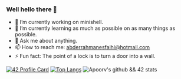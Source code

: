 ### Well hello there 👋

<!--
**AbderrSfa/AbderrSfa** is a ✨ _special_ ✨ repository because its `README.md` (this file) appears on your GitHub profile.
- 👯 I’m looking to collaborate on ...
- 🤔 I’m looking for help with ...
Here are some ideas to get you started:
-->
- 🔭 I’m currently working on minishell.
- 🌱 I’m currently learning as much as possible on as many things as possible.
- 💬 Ask me about anything.
- 📫 How to reach me: abderrahmanesfaihi@hotmail.com
- ⚡ Fun fact: The point of a lock is to turn a door into a wall.

[![42 Profile Card](https://1337-readme.vercel.app/api/profile?dark=true&login=asfaihi)](https://github.com/abderrsfa)
[![Top Langs](https://github-readme-stats.vercel.app/api/top-langs/?username=abderrsfa&layout=compact&text_color=daf7dc&bg_color=151515)](https://github.com/anuraghazra/github-readme-stats)
![Apoorv's github && 42 stats](https://github-readme-stats.vercel.app/api?username=abderrsfa&show_icons=true&theme=gruvbox)

